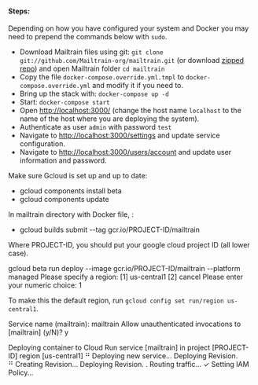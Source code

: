 #### Steps:
Depending on how you have configured your system and Docker you may need to prepend the commands below with `sudo`.

* Download Mailtrain files using git: `git clone git://github.com/Mailtrain-org/mailtrain.git` (or download [zipped repo](https://github.com/Mailtrain-org/mailtrain/archive/master.zip)) and open Mailtrain folder `cd mailtrain`
* Copy the file `docker-compose.override.yml.tmpl` to `docker-compose.override.yml` and modify it if you need to.
* Bring up the stack with: `docker-compose up -d`
* Start: `docker-compose start`
* Open [http://localhost:3000/](http://localhost:3000/) (change the host name `localhost` to the name of the host where you are deploying the system).
* Authenticate as user `admin` with password `test`
* Navigate to [http://localhost:3000/settings](http://localhost:3000/settings) and update service configuration.
* Navigate to [http://localhost:3000/users/account](http://localhost:3000/users/account) and update user information and password.

Make sure Gcloud is set up and up to date:

* gcloud components install beta
* gcloud components update

In mailtrain directory with Docker file, :

* gcloud builds submit --tag gcr.io/PROJECT-ID/mailtrain

Where PROJECT-ID, you should put your google cloud project ID (all lower case).

gcloud beta run deploy --image gcr.io/PROJECT-ID/mailtrain --platform managed
Please specify a region:
 [1] us-central1
 [2] cancel
Please enter your numeric choice:  1

To make this the default region, run `gcloud config set run/region us-central1`.

Service name (mailtrain):  mailtrain
Allow unauthenticated invocations to [mailtrain] (y/N)?  y

Deploying container to Cloud Run service [mailtrain] in project [PROJECT-ID] region [us-central1]
⠛ Deploying new service... Deploying Revision.                         
  ⠛ Creating Revision... Deploying Revision.
  . Routing traffic...
  ✓ Setting IAM Policy...
